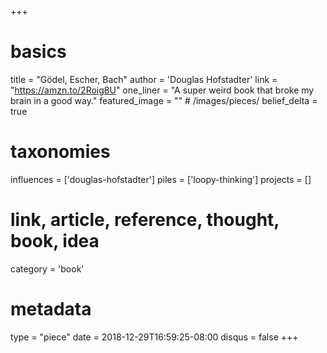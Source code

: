 +++
# basics
title     		 = "Gödel, Escher, Bach"
author    		 = 'Douglas Hofstadter'
link      		 = "https://amzn.to/2Roig8U"
one_liner 		 = "A super weird book that broke my brain in a good way."
featured_image = "" # /images/pieces/
belief_delta	 = true

# taxonomies
influences		 = ['douglas-hofstadter']
piles     		 = ['loopy-thinking']
projects			 = []

# link, article, reference, thought, book, idea
category  		 = 'book' 

# metadata
type	    		 = "piece"
date      		 = 2018-12-29T16:59:25-08:00
disqus    		 = false
+++

